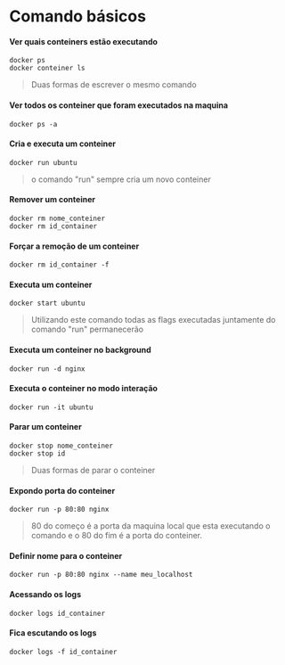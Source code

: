 # Comando básicos 

#### Ver quais conteiners estão executando

```batch
docker ps
docker conteiner ls
```

> Duas formas de escrever o mesmo comando

#### Ver todos os conteiner que foram executados na maquina

```batch
docker ps -a
```

#### Cria e executa um conteiner

```batch
docker run ubuntu
```
> o comando "run" sempre cria um novo conteiner

#### Remover um conteiner

```batch
docker rm nome_conteiner
docker rm id_container
```

#### Forçar a remoção de um conteiner

```batch
docker rm id_container -f
```

#### Executa um conteiner

```batch
docker start ubuntu
```
> Utilizando este comando todas as flags executadas juntamente do comando "run" permanecerão

#### Executa um conteiner no background

```batch
docker run -d nginx
```

#### Executa o conteiner no modo interação

```batch
docker run -it ubuntu
```

#### Parar um conteiner

```batch
docker stop nome_conteiner
docker stop id
```
> Duas formas de parar o conteiner

#### Expondo porta do conteiner

```batch
docker run -p 80:80 nginx
```
> 80 do começo é a porta da maquina local que esta executando o comando e o 80 do fim é a porta do conteiner.

#### Definir nome para o conteiner

```batch
docker run -p 80:80 nginx --name meu_localhost
```

#### Acessando os logs

```batch
docker logs id_container 
```

#### Fica escutando os logs

```batch
docker logs -f id_container 
```